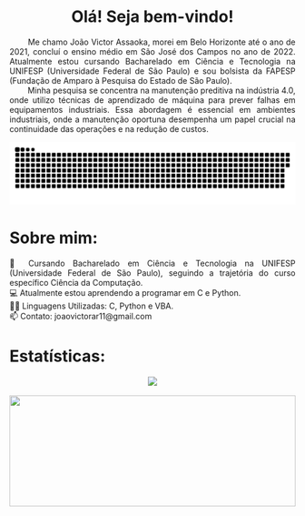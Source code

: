 <h1 align="center"> Olá! Seja bem-vindo! </h1>

<p align="justify">
&emsp;&emsp; Me chamo João Victor Assaoka, morei em Belo Horizonte até o ano de 2021, concluí o ensino médio em São José dos Campos no ano de 2022. Atualmente estou cursando Bacharelado em Ciência e Tecnologia na UNIFESP (Universidade Federal de São Paulo) e sou bolsista da FAPESP (Fundação de Amparo à Pesquisa do Estado de São Paulo).
<br>&emsp;&emsp; Minha pesquisa se concentra na manutenção preditiva na indústria 4.0, onde utilizo técnicas de aprendizado de máquina para prever falhas em equipamentos industriais. Essa abordagem é essencial em ambientes industriais, onde a manutenção oportuna desempenha um papel crucial na continuidade das operações e na redução de custos.
</p>

<picture>
  <source media="(prefers-color-scheme: dark)" srcset="https://raw.githubusercontent.com/Assaoka/Assaoka/output/github-contribution-grid-snake-dark.svg">
  <source media="(prefers-color-scheme: light)" srcset="https://raw.githubusercontent.com/Assaoka/Assaoka/output/github-contribution-grid-snake.svg">
  <img alt="github contribution grid snake animation" src="https://raw.githubusercontent.com/Assaoka/Assaoka/output/github-contribution-grid-snake.svg">
</picture>

# Sobre mim:
<p align="justify">
🌱 Cursando Bacharelado em Ciência e Tecnologia na UNIFESP (Universidade Federal de São Paulo), seguindo a trajetória do curso específico Ciência da Computação.
<br>💻 Atualmente estou aprendendo a programar em C e Python.
<br>👨‍💻 Linguagens Utilizadas: C, Python e VBA.
<br>📫 Contato: joaovictorar11@gmail.com
</p>

# Estatísticas: 
<p align="center"><img  src="https://github-readme-streak-stats.herokuapp.com?user=Assaoka&theme=tokyonight_duo&hide_border=true"</p>
<p align="center"><img width="100%" height="195px" src="https://github-readme-stats.vercel.app/api/top-langs/?username=Assaoka&layout=compact&hide_border=true&title_color=00b3ff&text_color=00b4ff&bg_color=0d1117" /></p>

#
